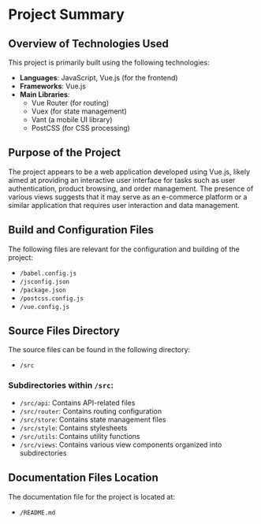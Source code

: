 # Project Summary

## Overview of Technologies Used
This project is primarily built using the following technologies:

- **Languages**: JavaScript, Vue.js (for the frontend)
- **Frameworks**: Vue.js
- **Main Libraries**:
  - Vue Router (for routing)
  - Vuex (for state management)
  - Vant (a mobile UI library)
  - PostCSS (for CSS processing)

## Purpose of the Project
The project appears to be a web application developed using Vue.js, likely aimed at providing an interactive user interface for tasks such as user authentication, product browsing, and order management. The presence of various views suggests that it may serve as an e-commerce platform or a similar application that requires user interaction and data management.

## Build and Configuration Files
The following files are relevant for the configuration and building of the project:

- `/babel.config.js`
- `/jsconfig.json`
- `/package.json`
- `/postcss.config.js`
- `/vue.config.js`

## Source Files Directory
The source files can be found in the following directory:

- `/src`

### Subdirectories within `/src`:
- `/src/api`: Contains API-related files
- `/src/router`: Contains routing configuration
- `/src/store`: Contains state management files
- `/src/style`: Contains stylesheets
- `/src/utils`: Contains utility functions
- `/src/views`: Contains various view components organized into subdirectories

## Documentation Files Location
The documentation file for the project is located at:

- `/README.md`